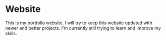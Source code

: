 # Website

This is my portfolio website. I will try to keep this website updated with newer and better projects. I'm currently still trying to learn and improve my skills.